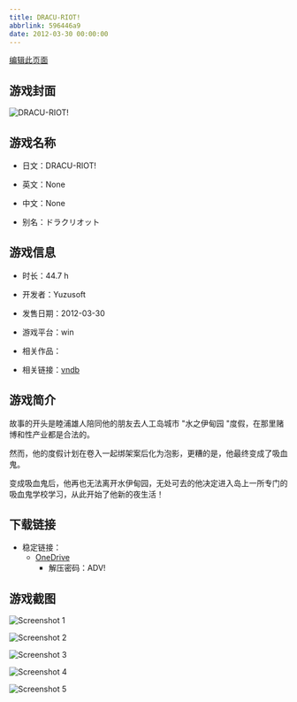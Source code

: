 ```yaml
---
title: DRACU-RIOT!
abbrlink: 596446a9
date: 2012-03-30 00:00:00
---
```

[编辑此页面](https://github.com/ACG-3/ADV3-source/blob/main/source/_posts/games/DRACU-RIOT%21.md)

## 游戏封面

![DRACU-RIOT!](https://pan.timero.xyz/onedrive/img_lib_001/DRACU-RIOT%21_cover.avif)


## 游戏名称

- 日文：DRACU-RIOT!
- 英文：None
- 中文：None

- 别名：ドラクリオット


## 游戏信息

- 时长：44.7 h
- 开发者：Yuzusoft
- 发售日期：2012-03-30
- 游戏平台：win
- 相关作品：

- 相关链接：[vndb](https://vndb.org/v8213)


## 游戏简介

故事的开头是睦浦雄人陪同他的朋友去人工岛城市 "水之伊甸园 "度假，在那里赌博和性产业都是合法的。

然而，他的度假计划在卷入一起绑架案后化为泡影，更糟的是，他最终变成了吸血鬼。

变成吸血鬼后，他再也无法离开水伊甸园，无处可去的他决定进入岛上一所专门的吸血鬼学校学习，从此开始了他新的夜生活！




## 下载链接

- 稳定链接：
    - [OneDrive](https://pan.timero.xyz/onedrive/adv_lib_001/DRACU-RIOT%21)
        - 解压密码：ADV!



## 游戏截图


![Screenshot 1](https://pan.timero.xyz/onedrive/img_lib_001/DRACU-RIOT%21_Screenshot_1.avif)

![Screenshot 2](https://pan.timero.xyz/onedrive/img_lib_001/DRACU-RIOT%21_Screenshot_2.avif)

![Screenshot 3](https://pan.timero.xyz/onedrive/img_lib_001/DRACU-RIOT%21_Screenshot_3.avif)

![Screenshot 4](https://pan.timero.xyz/onedrive/img_lib_001/DRACU-RIOT%21_Screenshot_4.avif)

![Screenshot 5](https://pan.timero.xyz/onedrive/img_lib_001/DRACU-RIOT%21_Screenshot_5.avif)

